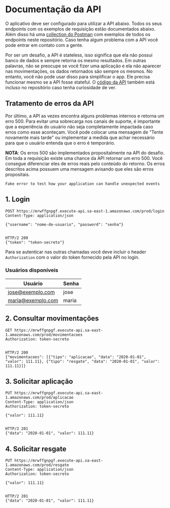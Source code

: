 # Documentação da API
O aplicativo deve ser configurado para utilizar a API abaixo. Todos os seus endpoints com os exemplos
de requisição estão documentados abaixo. Além disso há uma [collection do Postman](https://gitlab.com/byebnk/desafio-mobile/-/blob/master/desafio-mobile.postman_collection.json) com exemplos de todos
os endpoints neste repositório. Caso tenha algum problema com a API você pode entrar em contato com
a gente.

Por ser um desafio, a API é stateless, isso significa que ela não possui banco de dados e sempre
retorna os mesmo resultados. Em outras palavras, não se preocupe se você fizer uma aplicação e ela
não aparecer nas movimentações, os dados retornados são sempre os mesmos. No entanto, você não pode
usar disso para simplificar o app. Ele precisa funcionar mesmo se a API fosse stateful. O [código da
API](https://gitlab.com/byebnk/desafio-mobile/-/blob/master/api.py) também está incluso no repositório caso tenha curiosidade de ver.

## Tratamento de erros da API
Por último, a API as vezes encontra alguns problemas internos e retorna um erro 500. Para evitar uma
sobrecarga nos canais de suporte, é importante que a experiência do usuário não seja completamente
impactada caso erros como esse aconteçam. Você pode colocar uma mensagem de "Tente novamente mais
tarde" ou implementar a medida que achar necessário para que o usuário entenda que o erro é
temporário.

**NOTA**: Os erros 500 são implementados propositalmente na API do desafio. Em toda a requisição
existe uma chance da API retornar um erro 500. Você consegue diferenciar eles de erros reais pelo
conteúdo do retorno. Os erros descritos acima possuem uma mensagem avisando que eles são erros
propositais.

```
Fake error to test how your application can handle unexpected events
```


## 1. Login

```
POST https://mrwffgnpgf.execute-api.sa-east-1.amazonaws.com/prod/login
Content-Type: application/json

{"username": "nome-de-usuario", "password": "senha"}


HTTP/2 200
{"token": "token-secreto"}
```

Para se autenticar nas outras chamadas você deve incluir o header `Authorization` com o valor do
token fornecido pela API no login.

### Usuários disponíveis

| Usuário | Senha |
|---|---|
| jose@exemplo.com | jose |
| maria@exemplo.com | maria |

## 2. Consultar movimentações
```
GET https://mrwffgnpgf.execute-api.sa-east-1.amazonaws.com/prod/movimentacoes
Authorization: token-secreto


HTTP/2 200
{"movimentacoes": [{"tipo": "aplicacao", "data": "2020-01-01", "valor": 111.11}, {"tipo": "resgate", "data": "2020-01-01", "valor": 111.11}]}
```

## 3. Solicitar aplicação
```
PUT https://mrwffgnpgf.execute-api.sa-east-1.amazonaws.com/prod/aplicacao
Content-Type: application/json
Authorization: token-secreto

{"valor": 111.11}


HTTP/2 201
{"data": "2020-01-01", "valor": 111.11}
```

## 4. Solicitar resgate
```
PUT https://mrwffgnpgf.execute-api.sa-east-1.amazonaws.com/prod/resgate
Content-Type: application/json
Authorization: token-secreto

{"valor": 111.11}


HTTP/2 201
{"data": "2020-01-01", "valor": 111.11}
```
